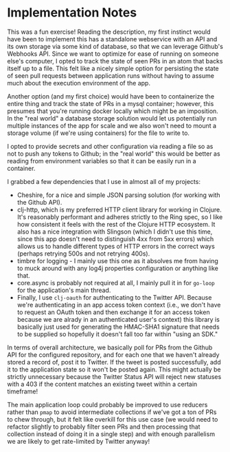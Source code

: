 Implementation Notes
====================
This was a fun exercise! Reading the description, my first instinct would have been to implement this has a standalone webservice with an API and its own storage via some kind of database, so that we can leverage Github's Webhooks API.  Since we want to optimize for ease of running on someone else's computer, I opted to track the state of seen PRs in an atom that backs itself up to a file.  This felt like a nicely simple option for persisting the state of seen pull requests between application runs without having to assume much about the execution environment of the app.

Another option (and my first choice) would have been to containerize the entire thing and track the state of PRs in a mysql container; however, this presumes that you're running docker locally which might be an imposition.  In the "real world" a database storage solution would let us potentially run multiple instances of the app for scale and we also won't need to mount a storage volume (if we're using containers) for the file to write to.

I opted to provide secrets and other configuration via reading a file so as not to push any tokens to Github; in the "real world" this would be better as reading from environment variables so that it can be easily run in a container.

I grabbed a few dependencies that I use in almost all of my projects:

* Cheshire, for a nice and simple JSON parsing solution (for working with the Github API).
* clj-http, which is my preferred HTTP client library for working in Clojure.  It's reasonably performant and adheres strictly to the Ring spec, so I like how consistent it feels with the rest of the Clojure HTTP ecosystem.  It also has a nice integration with Slingson (which I didn't use this time, since this app doesn't need to distinguish 4xx from 5xx errors) which allows us to handle different types of HTTP errors in the correct ways (perhaps retrying 500s and not retrying 400s).
* timbre for logging - I mainly use this one as it absolves me from having to muck around with any log4j properties configuration or anything like that.
* core.async is probably not required at all, I mainly pull it in for `go-loop` for the application's main thread.
* Finally, I use `clj-oauth` for authenticating to the Twitter API.  Because we're authenticating in an app access token context (i.e., we don't have to request an OAuth token and then exchange it for an access token because we are alrady in an authenticated user's context) this library is basically just used for generating the HMAC-SHA1 signature that needs to be supplied so hopefully it doesn't fall too far within "using an SDK."

In terms of overall architecture, we basically poll for PRs from the Github API for the configured repository, and for each one that we haven't already stored a record of, post it to Twitter.  If the tweet is posted successfully, add it to the application state so it won't be posted again.  This might actually be strictly unnecessary because the Twitter Status API will reject new statuses with a 403 if the content matches an existing tweet within a certain timeframe!

The main application loop could probably be improved to use reducers rather than `pmap` to avoid intermediate collections if we've got a ton of PRs to chew through, but it felt like overkill for this use case (we would need to refactor slightly to probably filter seen PRs and then processing that collection instead of doing it in a single step) and with enough parallelism we are likely to get rate-limited by Twitter anyway!